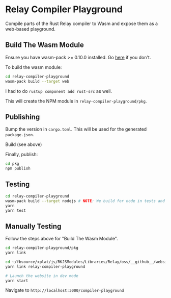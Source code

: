 # Relay Compiler Playground

Compile parts of the Rust Relay compiler to Wasm and expose them as a web-based
playground.

## Build The Wasm Module

Ensure you have wasm-pack >= 0.10.0 installed. Go
[here](https://rustwasm.github.io/wasm-pack/installer/) if you don't.

To build the wasm module:

```bash
cd relay-compiler-playground
wasm-pack build --target web
```

I had to do `rustup component add rust-src` as well.

This will create the NPM module in `relay-compiler-playground/pkg`.

## Publishing

Bump the version in `cargo.toml`. This will be used for the generated
`package.json`.

Build (see above)

Finally, publish:

```bash
cd pkg
npm publish
```

## Testing

```bash
cd relay-compiler-playground
wasm-pack build --target nodejs # NOTE: We build for node in tests and web to publish
yarn
yarn test
```

## Manually Testing

Follow the steps above for "Build The Wasm Module".

```bash
cd relay-compiler-playground/pkg
yarn link

cd ~/fbsource/xplat/js/RKJSModules/Libraries/Relay/oss/__github__/website
yarn link relay-compiler-playground

# Launch the website in dev mode
yarn start
```

Navigate to `http://localhost:3000/compiler-playground`
